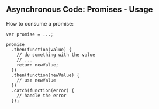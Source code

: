 ##  Asynchronous Code: Promises - Usage

How to consume a promise:

    var promise = ...;

    promise
      .then(function(value) {
        // do something with the value
        // ...
        return newValue;
      })
      .then(function(newValue) {
        // use newValue
      })
      .catch(function(error) {
        // handle the error
      });
